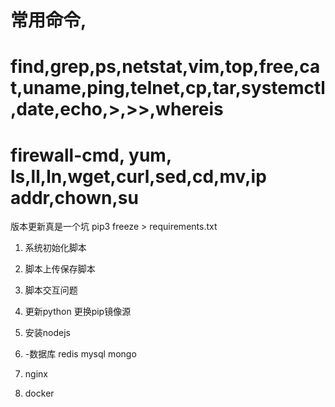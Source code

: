 # 常用命令,
# find,grep,ps,netstat,vim,top,free,cat,uname,ping,telnet,cp,tar,systemctl,date,echo,>,>>,whereis
# firewall-cmd, yum, ls,ll,ln,wget,curl,sed,cd,mv,ip addr,chown,su

版本更新真是一个坑
pip3 freeze > requirements.txt

1. 系统初始化脚本
2. 脚本上传保存脚本
3. 脚本交互问题

1. 更新python
    更换pip镜像源
2. 安装nodejs
3. -数据库 redis mysql mongo
4. nginx
5. docker

